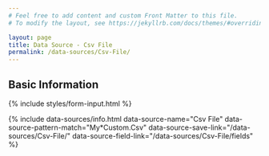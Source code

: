 ```yaml
---
# Feel free to add content and custom Front Matter to this file.
# To modify the layout, see https://jekyllrb.com/docs/themes/#overriding-theme-defaults

layout: page
title: Data Source - Csv File
permalink: /data-sources/Csv-File/
---
```


## Basic Information

{% include styles/form-input.html %}

{%
 include data-sources/info.html
    data-source-name="Csv File"
    data-source-pattern-match="My*Custom.Csv"
    data-source-save-link="/data-sources/Csv-File/"
    data-source-field-link="/data-sources/Csv-File/fields"
%}